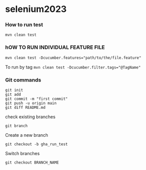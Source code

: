 # selenium2023


### How to run test 

`mvn clean test`

### hOW TO RUN INDIVIDUAL FEATURE FILE 
`mvn clean test -Dcucumber.features="path/to/the/file.feature"`

To run by tag 
`mvn clean test -Dcucumber.filter.tags="@TagName"`

### Git commands 
    git init
    git add 
    git commit -m "first commit"
    git push -u origin main 
    git diff README.md


check existing branches 

    git branch

Create a new branch 

    git checkout -b gha_run_test


Switch branches 

    git checkout BRANCH_NAME




